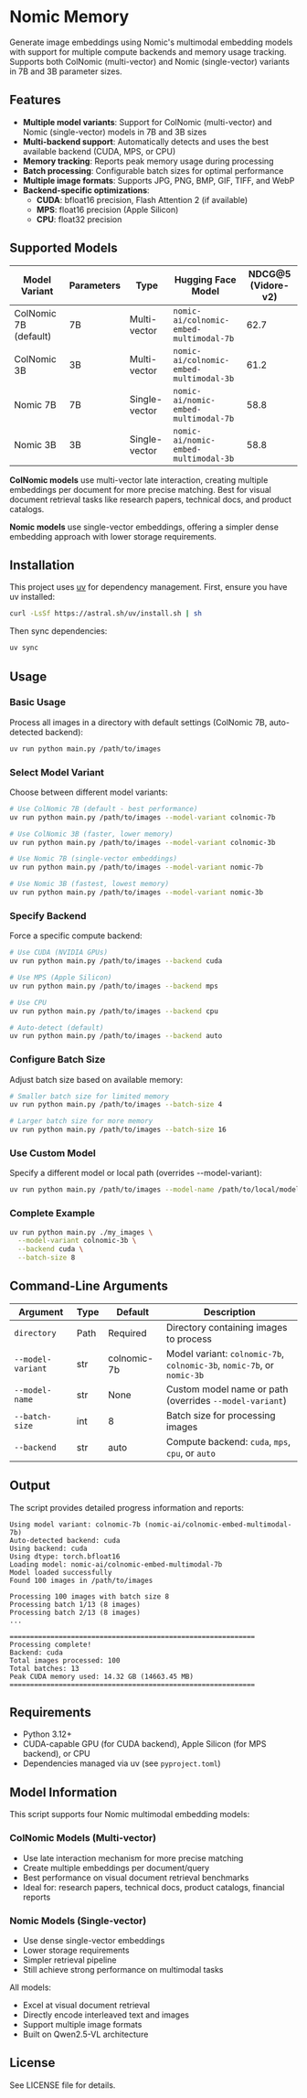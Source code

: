 # Nomic Memory

Generate image embeddings using Nomic's multimodal embedding models with support for multiple compute backends and memory usage tracking. Supports both ColNomic (multi-vector) and Nomic (single-vector) variants in 7B and 3B parameter sizes.

## Features

- **Multiple model variants**: Support for ColNomic (multi-vector) and Nomic (single-vector) models in 7B and 3B sizes
- **Multi-backend support**: Automatically detects and uses the best available backend (CUDA, MPS, or CPU)
- **Memory tracking**: Reports peak memory usage during processing
- **Batch processing**: Configurable batch sizes for optimal performance
- **Multiple image formats**: Supports JPG, PNG, BMP, GIF, TIFF, and WebP
- **Backend-specific optimizations**:
  - **CUDA**: bfloat16 precision, Flash Attention 2 (if available)
  - **MPS**: float16 precision (Apple Silicon)
  - **CPU**: float32 precision

## Supported Models

| Model Variant | Parameters | Type | Hugging Face Model | NDCG@5 (Vidore-v2) |
|---------------|------------|------|-------------------|-------------------|
| ColNomic 7B (default) | 7B | Multi-vector | `nomic-ai/colnomic-embed-multimodal-7b` | 62.7 |
| ColNomic 3B | 3B | Multi-vector | `nomic-ai/colnomic-embed-multimodal-3b` | 61.2 |
| Nomic 7B | 7B | Single-vector | `nomic-ai/nomic-embed-multimodal-7b` | 58.8 |
| Nomic 3B | 3B | Single-vector | `nomic-ai/nomic-embed-multimodal-3b` | 58.8 |

**ColNomic models** use multi-vector late interaction, creating multiple embeddings per document for more precise matching. Best for visual document retrieval tasks like research papers, technical docs, and product catalogs.

**Nomic models** use single-vector embeddings, offering a simpler dense embedding approach with lower storage requirements.

## Installation

This project uses [uv](https://docs.astral.sh/uv/) for dependency management. First, ensure you have uv installed:

```bash
curl -LsSf https://astral.sh/uv/install.sh | sh
```

Then sync dependencies:

```bash
uv sync
```

## Usage

### Basic Usage

Process all images in a directory with default settings (ColNomic 7B, auto-detected backend):

```bash
uv run python main.py /path/to/images
```

### Select Model Variant

Choose between different model variants:

```bash
# Use ColNomic 7B (default - best performance)
uv run python main.py /path/to/images --model-variant colnomic-7b

# Use ColNomic 3B (faster, lower memory)
uv run python main.py /path/to/images --model-variant colnomic-3b

# Use Nomic 7B (single-vector embeddings)
uv run python main.py /path/to/images --model-variant nomic-7b

# Use Nomic 3B (fastest, lowest memory)
uv run python main.py /path/to/images --model-variant nomic-3b
```

### Specify Backend

Force a specific compute backend:

```bash
# Use CUDA (NVIDIA GPUs)
uv run python main.py /path/to/images --backend cuda

# Use MPS (Apple Silicon)
uv run python main.py /path/to/images --backend mps

# Use CPU
uv run python main.py /path/to/images --backend cpu

# Auto-detect (default)
uv run python main.py /path/to/images --backend auto
```

### Configure Batch Size

Adjust batch size based on available memory:

```bash
# Smaller batch size for limited memory
uv run python main.py /path/to/images --batch-size 4

# Larger batch size for more memory
uv run python main.py /path/to/images --batch-size 16
```

### Use Custom Model

Specify a different model or local path (overrides --model-variant):

```bash
uv run python main.py /path/to/images --model-name /path/to/local/model
```

### Complete Example

```bash
uv run python main.py ./my_images \
  --model-variant colnomic-3b \
  --backend cuda \
  --batch-size 8
```

## Command-Line Arguments

| Argument | Type | Default | Description |
|----------|------|---------|-------------|
| `directory` | Path | Required | Directory containing images to process |
| `--model-variant` | str | colnomic-7b | Model variant: `colnomic-7b`, `colnomic-3b`, `nomic-7b`, or `nomic-3b` |
| `--model-name` | str | None | Custom model name or path (overrides `--model-variant`) |
| `--batch-size` | int | 8 | Batch size for processing images |
| `--backend` | str | auto | Compute backend: `cuda`, `mps`, `cpu`, or `auto` |

## Output

The script provides detailed progress information and reports:

```
Using model variant: colnomic-7b (nomic-ai/colnomic-embed-multimodal-7b)
Auto-detected backend: cuda
Using backend: cuda
Using dtype: torch.bfloat16
Loading model: nomic-ai/colnomic-embed-multimodal-7b
Model loaded successfully
Found 100 images in /path/to/images

Processing 100 images with batch size 8
Processing batch 1/13 (8 images)
Processing batch 2/13 (8 images)
...

============================================================
Processing complete!
Backend: cuda
Total images processed: 100
Total batches: 13
Peak CUDA memory used: 14.32 GB (14663.45 MB)
============================================================
```

## Requirements

- Python 3.12+
- CUDA-capable GPU (for CUDA backend), Apple Silicon (for MPS backend), or CPU
- Dependencies managed via uv (see `pyproject.toml`)

## Model Information

This script supports four Nomic multimodal embedding models:

### ColNomic Models (Multi-vector)

- Use late interaction mechanism for more precise matching
- Create multiple embeddings per document/query
- Best performance on visual document retrieval benchmarks
- Ideal for: research papers, technical docs, product catalogs, financial reports

### Nomic Models (Single-vector)

- Use dense single-vector embeddings
- Lower storage requirements
- Simpler retrieval pipeline
- Still achieve strong performance on multimodal tasks

All models:

- Excel at visual document retrieval
- Directly encode interleaved text and images
- Support multiple image formats
- Built on Qwen2.5-VL architecture

## License

See LICENSE file for details.
